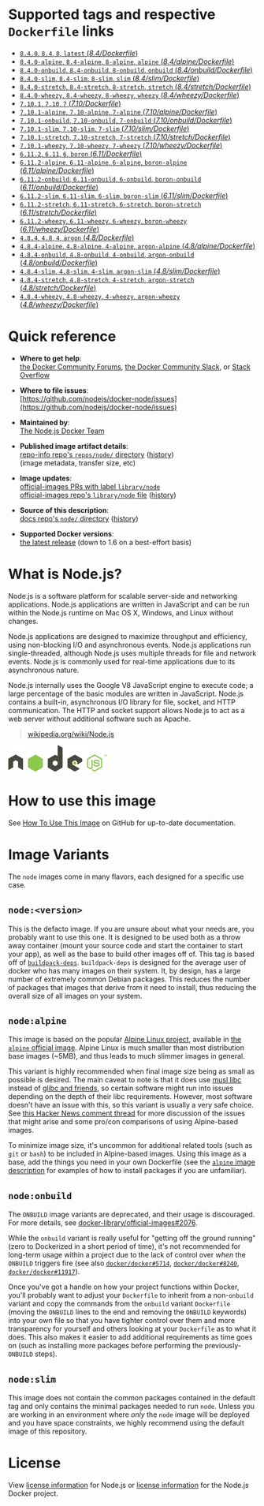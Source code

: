 <!--

********************************************************************************

WARNING:

    DO NOT EDIT "node/README.md"

    IT IS AUTO-GENERATED

    (from the other files in "node/" combined with a set of templates)

********************************************************************************

-->

# Supported tags and respective `Dockerfile` links

-	[`8.4.0`, `8.4`, `8`, `latest` (*8.4/Dockerfile*)](https://github.com/nodejs/docker-node/blob/c044d61e6d02756bb8ed1557b2f0c7a0d7fead6f/8.4/Dockerfile)
-	[`8.4.0-alpine`, `8.4-alpine`, `8-alpine`, `alpine` (*8.4/alpine/Dockerfile*)](https://github.com/nodejs/docker-node/blob/c044d61e6d02756bb8ed1557b2f0c7a0d7fead6f/8.4/alpine/Dockerfile)
-	[`8.4.0-onbuild`, `8.4-onbuild`, `8-onbuild`, `onbuild` (*8.4/onbuild/Dockerfile*)](https://github.com/nodejs/docker-node/blob/c044d61e6d02756bb8ed1557b2f0c7a0d7fead6f/8.4/onbuild/Dockerfile)
-	[`8.4.0-slim`, `8.4-slim`, `8-slim`, `slim` (*8.4/slim/Dockerfile*)](https://github.com/nodejs/docker-node/blob/c044d61e6d02756bb8ed1557b2f0c7a0d7fead6f/8.4/slim/Dockerfile)
-	[`8.4.0-stretch`, `8.4-stretch`, `8-stretch`, `stretch` (*8.4/stretch/Dockerfile*)](https://github.com/nodejs/docker-node/blob/c044d61e6d02756bb8ed1557b2f0c7a0d7fead6f/8.4/stretch/Dockerfile)
-	[`8.4.0-wheezy`, `8.4-wheezy`, `8-wheezy`, `wheezy` (*8.4/wheezy/Dockerfile*)](https://github.com/nodejs/docker-node/blob/c044d61e6d02756bb8ed1557b2f0c7a0d7fead6f/8.4/wheezy/Dockerfile)
-	[`7.10.1`, `7.10`, `7` (*7.10/Dockerfile*)](https://github.com/nodejs/docker-node/blob/9312dc99801f8da64f8c0fc970dc4b6083fa71f1/7.10/Dockerfile)
-	[`7.10.1-alpine`, `7.10-alpine`, `7-alpine` (*7.10/alpine/Dockerfile*)](https://github.com/nodejs/docker-node/blob/0aadad9c44ff26afc81469d77df9b948be47c312/7.10/alpine/Dockerfile)
-	[`7.10.1-onbuild`, `7.10-onbuild`, `7-onbuild` (*7.10/onbuild/Dockerfile*)](https://github.com/nodejs/docker-node/blob/0fcdf0b2660e73ab1054f932f4beac5b3946fb21/7.10/onbuild/Dockerfile)
-	[`7.10.1-slim`, `7.10-slim`, `7-slim` (*7.10/slim/Dockerfile*)](https://github.com/nodejs/docker-node/blob/9312dc99801f8da64f8c0fc970dc4b6083fa71f1/7.10/slim/Dockerfile)
-	[`7.10.1-stretch`, `7.10-stretch`, `7-stretch` (*7.10/stretch/Dockerfile*)](https://github.com/nodejs/docker-node/blob/35dbf01b344f08903574c39ce69866e2e7cb11af/7.10/stretch/Dockerfile)
-	[`7.10.1-wheezy`, `7.10-wheezy`, `7-wheezy` (*7.10/wheezy/Dockerfile*)](https://github.com/nodejs/docker-node/blob/9c25cbe93f9108fd1e506d14228afe4a3d04108f/7.10/wheezy/Dockerfile)
-	[`6.11.2`, `6.11`, `6`, `boron` (*6.11/Dockerfile*)](https://github.com/nodejs/docker-node/blob/9312dc99801f8da64f8c0fc970dc4b6083fa71f1/6.11/Dockerfile)
-	[`6.11.2-alpine`, `6.11-alpine`, `6-alpine`, `boron-alpine` (*6.11/alpine/Dockerfile*)](https://github.com/nodejs/docker-node/blob/d77913eb25c2b98a241344d79c6397e431c298a8/6.11/alpine/Dockerfile)
-	[`6.11.2-onbuild`, `6.11-onbuild`, `6-onbuild`, `boron-onbuild` (*6.11/onbuild/Dockerfile*)](https://github.com/nodejs/docker-node/blob/d77913eb25c2b98a241344d79c6397e431c298a8/6.11/onbuild/Dockerfile)
-	[`6.11.2-slim`, `6.11-slim`, `6-slim`, `boron-slim` (*6.11/slim/Dockerfile*)](https://github.com/nodejs/docker-node/blob/9312dc99801f8da64f8c0fc970dc4b6083fa71f1/6.11/slim/Dockerfile)
-	[`6.11.2-stretch`, `6.11-stretch`, `6-stretch`, `boron-stretch` (*6.11/stretch/Dockerfile*)](https://github.com/nodejs/docker-node/blob/35dbf01b344f08903574c39ce69866e2e7cb11af/6.11/stretch/Dockerfile)
-	[`6.11.2-wheezy`, `6.11-wheezy`, `6-wheezy`, `boron-wheezy` (*6.11/wheezy/Dockerfile*)](https://github.com/nodejs/docker-node/blob/d77913eb25c2b98a241344d79c6397e431c298a8/6.11/wheezy/Dockerfile)
-	[`4.8.4`, `4.8`, `4`, `argon` (*4.8/Dockerfile*)](https://github.com/nodejs/docker-node/blob/9312dc99801f8da64f8c0fc970dc4b6083fa71f1/4.8/Dockerfile)
-	[`4.8.4-alpine`, `4.8-alpine`, `4-alpine`, `argon-alpine` (*4.8/alpine/Dockerfile*)](https://github.com/nodejs/docker-node/blob/3ffba881ad5a78d33b8edf888d5406222b60686e/4.8/alpine/Dockerfile)
-	[`4.8.4-onbuild`, `4.8-onbuild`, `4-onbuild`, `argon-onbuild` (*4.8/onbuild/Dockerfile*)](https://github.com/nodejs/docker-node/blob/3ffba881ad5a78d33b8edf888d5406222b60686e/4.8/onbuild/Dockerfile)
-	[`4.8.4-slim`, `4.8-slim`, `4-slim`, `argon-slim` (*4.8/slim/Dockerfile*)](https://github.com/nodejs/docker-node/blob/9312dc99801f8da64f8c0fc970dc4b6083fa71f1/4.8/slim/Dockerfile)
-	[`4.8.4-stretch`, `4.8-stretch`, `4-stretch`, `argon-stretch` (*4.8/stretch/Dockerfile*)](https://github.com/nodejs/docker-node/blob/35dbf01b344f08903574c39ce69866e2e7cb11af/4.8/stretch/Dockerfile)
-	[`4.8.4-wheezy`, `4.8-wheezy`, `4-wheezy`, `argon-wheezy` (*4.8/wheezy/Dockerfile*)](https://github.com/nodejs/docker-node/blob/9c25cbe93f9108fd1e506d14228afe4a3d04108f/4.8/wheezy/Dockerfile)

# Quick reference

-	**Where to get help**:  
	[the Docker Community Forums](https://forums.docker.com/), [the Docker Community Slack](https://blog.docker.com/2016/11/introducing-docker-community-directory-docker-community-slack/), or [Stack Overflow](https://stackoverflow.com/search?tab=newest&q=docker)

-	**Where to file issues**:  
	[https://github.com/nodejs/docker-node/issues](https://github.com/nodejs/docker-node/issues)

-	**Maintained by**:  
	[The Node.js Docker Team](https://github.com/nodejs/docker-node)

-	**Published image artifact details**:  
	[repo-info repo's `repos/node/` directory](https://github.com/docker-library/repo-info/blob/master/repos/node) ([history](https://github.com/docker-library/repo-info/commits/master/repos/node))  
	(image metadata, transfer size, etc)

-	**Image updates**:  
	[official-images PRs with label `library/node`](https://github.com/docker-library/official-images/pulls?q=label%3Alibrary%2Fnode)  
	[official-images repo's `library/node` file](https://github.com/docker-library/official-images/blob/master/library/node) ([history](https://github.com/docker-library/official-images/commits/master/library/node))

-	**Source of this description**:  
	[docs repo's `node/` directory](https://github.com/docker-library/docs/tree/master/node) ([history](https://github.com/docker-library/docs/commits/master/node))

-	**Supported Docker versions**:  
	[the latest release](https://github.com/docker/docker/releases/latest) (down to 1.6 on a best-effort basis)

# What is Node.js?

Node.js is a software platform for scalable server-side and networking applications. Node.js applications are written in JavaScript and can be run within the Node.js runtime on Mac OS X, Windows, and Linux without changes.

Node.js applications are designed to maximize throughput and efficiency, using non-blocking I/O and asynchronous events. Node.js applications run single-threaded, although Node.js uses multiple threads for file and network events. Node.js is commonly used for real-time applications due to its asynchronous nature.

Node.js internally uses the Google V8 JavaScript engine to execute code; a large percentage of the basic modules are written in JavaScript. Node.js contains a built-in, asynchronous I/O library for file, socket, and HTTP communication. The HTTP and socket support allows Node.js to act as a web server without additional software such as Apache.

> [wikipedia.org/wiki/Node.js](https://en.wikipedia.org/wiki/Node.js)

![logo](https://raw.githubusercontent.com/docker-library/docs/01c12653951b2fe592c1f93a13b4e289ada0e3a1/node/logo.png)

# How to use this image

See [How To Use This Image](https://github.com/nodejs/docker-node/blob/master/README.md#how-to-use-this-image) on GitHub for up-to-date documentation.

# Image Variants

The `node` images come in many flavors, each designed for a specific use case.

## `node:<version>`

This is the defacto image. If you are unsure about what your needs are, you probably want to use this one. It is designed to be used both as a throw away container (mount your source code and start the container to start your app), as well as the base to build other images off of. This tag is based off of [`buildpack-deps`](https://registry.hub.docker.com/_/buildpack-deps/). `buildpack-deps` is designed for the average user of docker who has many images on their system. It, by design, has a large number of extremely common Debian packages. This reduces the number of packages that images that derive from it need to install, thus reducing the overall size of all images on your system.

## `node:alpine`

This image is based on the popular [Alpine Linux project](http://alpinelinux.org), available in [the `alpine` official image](https://hub.docker.com/_/alpine). Alpine Linux is much smaller than most distribution base images (~5MB), and thus leads to much slimmer images in general.

This variant is highly recommended when final image size being as small as possible is desired. The main caveat to note is that it does use [musl libc](http://www.musl-libc.org) instead of [glibc and friends](http://www.etalabs.net/compare_libcs.html), so certain software might run into issues depending on the depth of their libc requirements. However, most software doesn't have an issue with this, so this variant is usually a very safe choice. See [this Hacker News comment thread](https://news.ycombinator.com/item?id=10782897) for more discussion of the issues that might arise and some pro/con comparisons of using Alpine-based images.

To minimize image size, it's uncommon for additional related tools (such as `git` or `bash`) to be included in Alpine-based images. Using this image as a base, add the things you need in your own Dockerfile (see the [`alpine` image description](https://hub.docker.com/_/alpine/) for examples of how to install packages if you are unfamiliar).

## `node:onbuild`

The `ONBUILD` image variants are deprecated, and their usage is discouraged. For more details, see [docker-library/official-images#2076](https://github.com/docker-library/official-images/issues/2076).

While the `onbuild` variant is really useful for "getting off the ground running" (zero to Dockerized in a short period of time), it's not recommended for long-term usage within a project due to the lack of control over *when* the `ONBUILD` triggers fire (see also [`docker/docker#5714`](https://github.com/docker/docker/issues/5714), [`docker/docker#8240`](https://github.com/docker/docker/issues/8240), [`docker/docker#11917`](https://github.com/docker/docker/issues/11917)).

Once you've got a handle on how your project functions within Docker, you'll probably want to adjust your `Dockerfile` to inherit from a non-`onbuild` variant and copy the commands from the `onbuild` variant `Dockerfile` (moving the `ONBUILD` lines to the end and removing the `ONBUILD` keywords) into your own file so that you have tighter control over them and more transparency for yourself and others looking at your `Dockerfile` as to what it does. This also makes it easier to add additional requirements as time goes on (such as installing more packages before performing the previously-`ONBUILD` steps).

## `node:slim`

This image does not contain the common packages contained in the default tag and only contains the minimal packages needed to run `node`. Unless you are working in an environment where *only* the `node` image will be deployed and you have space constraints, we highly recommend using the default image of this repository.

# License

View [license information](https://github.com/nodejs/node/blob/master/LICENSE) for Node.js or [license information](https://github.com/nodejs/docker-node/blob/master/LICENSE) for the Node.js Docker project.
